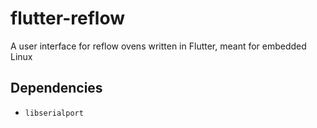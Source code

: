 # flutter-reflow
A user interface for reflow ovens written in Flutter, meant for embedded Linux

## Dependencies
- `libserialport`